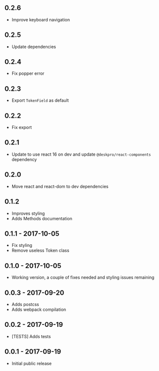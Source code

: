 ## 0.2.6

* Improve keyboard navigation

## 0.2.5

* Update dependencies

## 0.2.4

* Fix popper error

## 0.2.3

* Export `TokenField` as default

## 0.2.2

* Fix export

## 0.2.1

* Update to use react 16 on dev and update `@deskpro/react-components` dependency

## 0.2.0

* Move react and react-dom to dev dependencies

## 0.1.2

* Improves styling
* Adds Methods documentation

## 0.1.1 - 2017-10-05

* Fix styling
* Remove useless Token class

## 0.1.0 - 2017-10-05

* Working version, a couple of fixes needed and styling issues remaining

## 0.0.3 - 2017-09-20

* Adds postcss
* Adds webpack compilation 

## 0.0.2 - 2017-09-19

* [TESTS] Adds tests

## 0.0.1 - 2017-09-19

* Initial public release 